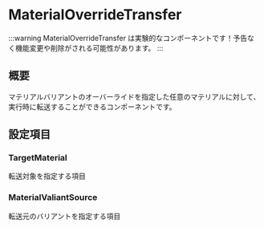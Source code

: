 # MaterialOverrideTransfer

:::warning
MaterialOverrideTransfer は実験的なコンポーネントです！予告なく機能変更や削除がされる可能性があります。
:::

## 概要

マテリアルバリアントのオーバーライドを指定した任意のマテリアルに対して、実行時に転送することができるコンポーネントです。

## 設定項目

### TargetMaterial

転送対象を指定する項目

### MaterialValiantSource

転送元のバリアントを指定する項目
